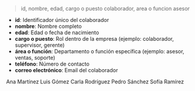 > id, nombre, edad, cargo o puesto colaborador, area o funcion asesor

- **id**: Identificador único del colaborador  
- **nombre**: Nombre completo  
- **edad**: Edad o fecha de nacimiento  
- **cargo o puesto**: Rol dentro de la empresa (ejemplo: colaborador, supervisor, gerente)  
- **área o función**: Departamento o función específica (ejemplo: asesor, ventas, soporte)  
- **teléfono**: Número de contacto  
- **correo electrónico**: Email del colaborador

Ana Martínez
Luis Gómez
Carla Rodríguez
Pedro Sánchez
Sofía Ramírez
